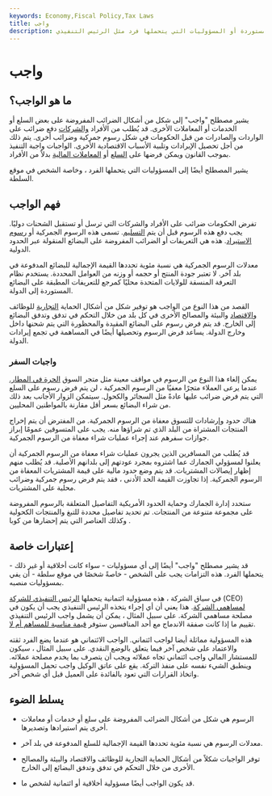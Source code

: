 ```yaml
---
keywords: Economy,Fiscal Policy,Tax Laws
title: واجب
description: يمكن أن يشير الواجب إلى شكل من أشكال الضرائب المفروضة على السلع المستوردة أو المسؤوليات التي يتحملها فرد مثل الرئيس التنفيذي.
---
```


# واجب
## ما هو الواجب؟

يشير مصطلح "واجب" إلى شكل من أشكال الضرائب المفروضة على بعض السلع أو الخدمات أو المعاملات الأخرى. قد يُطلب من الأفراد [والشركات](/corporation) دفع ضرائب على الواردات والصادرات من قبل الحكومات في شكل رسوم جمركية وضرائب أخرى. يتم ذلك من أجل تحصيل الإيرادات وتلبية الأسباب الاقتصادية الأخرى. الواجبات واجبة التنفيذ بموجب القانون ويمكن فرضها على [السلع](/commodity) أو [المعاملات المالية](/transaction) بدلاً من الأفراد.

يشير المصطلح أيضًا إلى المسؤوليات التي يتحملها الفرد ، وخاصة الشخص في موقع السلطة.

## فهم الواجب

تفرض الحكومات ضرائب على الأفراد والشركات التي ترسل أو تستقبل الشحنات دوليًا. يجب دفع هذه الرسوم قبل أن يتم [التسليم](/delivery). تسمى هذه الرسوم الجمركية أو [رسوم الاستيراد](/import-duty). هذه هي التعريفات أو الضرائب المفروضة على البضائع المنقولة عبر الحدود الدولية.

معدلات الرسوم الجمركية هي نسبة مئوية تحددها القيمة الإجمالية للبضائع المدفوعة في بلد آخر. لا تعتبر جودة المنتج أو حجمه أو وزنه من العوامل المحددة. يستخدم نظام التعرفة المنسقة للولايات المتحدة محليًا كمرجع للتعريفات المطبقة على البضائع المستوردة إلى الدولة.

القصد من هذا النوع من الواجب هو توفير شكل من أشكال الحماية [التجارية](/commerce) للوظائف [والاقتصاد](/economy) والبيئة والمصالح الأخرى في كل بلد من خلال التحكم في تدفق وتدفق البضائع إلى الخارج. قد يتم فرض رسوم على البضائع المقيدة والمحظورة التي يتم شحنها داخل وخارج الدولة. يساعد فرض الرسوم وتحصيلها أيضًا في المساهمة في تجمع إيرادات الدولة.

### واجبات السفر

يمكن إلغاء هذا النوع من الرسوم في مواقف معينة مثل متجر السوق [الحرة في المطار.](/duty-free) عندما يرعى العملاء متجرًا معفيًا من الرسوم الجمركية ، لن يتم فرض رسوم على السلع التي يتم فرض ضرائب عليها عادةً مثل السجائر والكحول. سيتمكن الزوار الأجانب بعد ذلك من شراء البضائع بسعر أقل مقارنة بالمواطنين المحليين.

هناك حدود وإرشادات للتسوق معفاة من الرسوم الجمركية. من المفترض أن يتم إخراج المنتجات المشتراة من البلد الذي تم شراؤها منه. يجب على المتسوقين عمومًا إبراز جوازات سفرهم عند إجراء عمليات شراء معفاة من الرسوم الجمركية.

قد يُطلب من المسافرين الذين يجرون عمليات شراء معفاة من الرسوم الجمركية أن يعلنوا لمسؤولي الجمارك عما اشتروه بمجرد عودتهم إلى بلدانهم الأصلية. قد يُطلب منهم إظهار إيصالات المشتريات. قد يتم وضع حدود مالية على قيمة المشتريات المعفاة من الرسوم الجمركية. إذا تجاوزت القيمة الحد الأدنى ، فقد يتم فرض رسوم جمركية وضرائب محلية على المشتريات.

ستحدد إدارة الجمارك وحماية الحدود الأمريكية التفاصيل المتعلقة بالرسوم المفروضة على مجموعة متنوعة من المنتجات. تم تحديد تفاصيل محددة للتبغ والمنتجات الكحولية وكذلك العناصر التي يتم إحضارها من كوبا .

## إعتبارات خاصة

قد يشير مصطلح "واجب" أيضًا إلى أي مسؤوليات - سواء كانت أخلاقية أو غير ذلك - يتحملها الفرد. هذه التزامات يجب على الشخص - خاصةً شخصًا في موقع سلطة - أن يفي بمسؤوليات منصبه.

في سياق الشركة ، هذه مسؤولية ائتمانية يتحملها [الرئيس التنفيذي للشركة](/ceo) (CEO) [لمساهمي الشركة](/shareholder). هذا يعني أن أي إجراء يتخذه الرئيس التنفيذي يجب أن يكون في مصلحة مساهمي الشركة. على سبيل المثال ، يمكن أن يشمل واجب الرئيس التنفيذي تقييم ما إذا كانت صفقة الاندماج مع أحد المنافسين ستوفر [قيمة مناسبة للمساهم أم لا](/shareholder-value).

هذه المسؤولية مماثلة أيضا لواجب ائتماني. الواجب الائتماني هو عندما يضع الفرد ثقته والاعتماد على شخص آخر فيما يتعلق بالوضع النقدي. على سبيل المثال ، سيكون للمستشار المالي واجب ائتماني تجاه عملائه ويجب أن يتصرف بما يخدم مصلحة عملائه. وينطبق الشيء نفسه على منفذ التركة. يقع على عاتق الوكيل واجب تحمل المسؤولية واتخاذ القرارات التي تعود بالفائدة على العميل قبل أي شخص آخر.

## يسلط الضوء

- الرسوم هي شكل من أشكال الضرائب المفروضة على سلع أو خدمات أو معاملات أخرى يتم استيرادها وتصديرها.

- معدلات الرسوم هي نسبة مئوية تحددها القيمة الإجمالية للسلع المدفوعة في بلد آخر.

- توفر الواجبات شكلاً من أشكال الحماية التجارية للوظائف والاقتصاد والبيئة والمصالح الأخرى من خلال التحكم في تدفق وتدفق البضائع إلى الخارج.

- قد يكون الواجب أيضًا مسؤولية أخلاقية أو ائتمانية لشخص ما.

